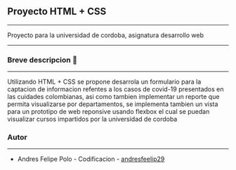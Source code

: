 ## Proyecto HTML + CSS

---

Proyecto para la universidad de cordoba, asignatura desarrollo web

---

### Breve descripcion 📒

---

Utilizando HTML + CSS se propone desarrola un formulario para la captacion de informacion refentes a los casos de covid-19 presentados en las cuidades colombianas, asi como tambien implementar un reporte que permita visualizarse por departamentos, se implementa tambien un vista para un prototipo de web reponsive usando flexbox el cual se puedan visualizar cursos impartidos por la universidad de cordoba

### Autor

---

-   Andres Felipe Polo - Codificacion - [andresfeelip29 ](https://github.com/andresfeelip29 "andresfeelip29 ")
